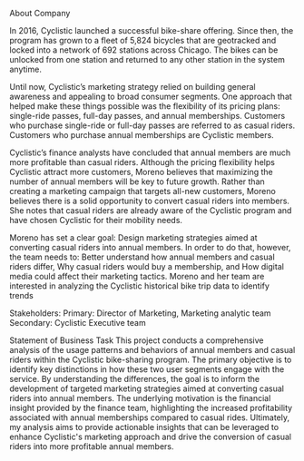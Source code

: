 About Company

In 2016, Cyclistic launched a successful bike-share offering. Since then, the program has grown to a fleet of 5,824 bicycles that are geotracked and locked into a network of 692 stations across Chicago. The bikes can be unlocked from one station and returned to any other station in the system anytime.

Until now, Cyclistic’s marketing strategy relied on building general awareness and appealing to broad consumer segments. One approach that helped make these things possible was the flexibility of its pricing plans: single-ride passes, full-day passes, and annual memberships.
Customers who purchase single-ride or full-day passes are referred to as casual riders.
Customers who purchase annual memberships are Cyclistic members.

Cyclistic’s finance analysts have concluded that annual members are much more profitable than casual riders. Although the pricing flexibility helps Cyclistic attract more customers, Moreno believes that maximizing the number of annual members will be key to future growth. Rather than creating a marketing campaign that targets all-new customers, Moreno believes there is a solid opportunity to convert casual riders into members. She notes that casual riders are already aware of the Cyclistic program and have chosen Cyclistic for their mobility needs.

Moreno has set a clear goal: Design marketing strategies aimed at converting casual riders into annual members. In order to do that, however, the team needs to:
Better understand how annual members and casual riders differ,
Why casual riders would buy a membership, and
How digital media could affect their marketing tactics. Moreno and her team are interested in analyzing the Cyclistic historical bike trip data to identify trends

Stakeholders:
Primary: Director of Marketing, Marketing analytic team
Secondary: Cyclistic Executive team

Statement of Business Task
This project conducts a comprehensive analysis of the usage patterns and behaviors of annual members and casual riders within the Cyclistic bike-sharing program. The primary objective is to identify key distinctions in how these two user segments engage with the service. By understanding the differences, the goal is to inform the development of targeted marketing strategies aimed at converting casual riders into annual members. The underlying motivation is the financial insight provided by the finance team, highlighting the increased profitability associated with annual memberships compared to casual rides. Ultimately, my analysis aims to provide actionable insights that can be leveraged to enhance Cyclistic's marketing approach and drive the conversion of casual riders into more profitable annual members.
